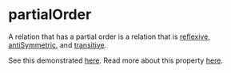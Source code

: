 # partialOrder

A relation that has a partial order is a relation that is [reflexive](https://github.com/conjure-cp/conjure/blob/main/docs/bits/attribute/L_reflexive.md), [antiSymmetric](https://github.com/conjure-cp/conjure/blob/main/docs/bits/attribute/L_antiSymmetric.md), and [transitive](https://github.com/conjure-cp/conjure/blob/main/docs/bits/attribute/L_transitive.md).

See this demonstrated [here](https://github.com/conjure-cp/conjure/blob/main/docs/notebooks/RelationDomains.ipynb).
Read more about this property [here](https://en.wikipedia.org/wiki/Partially_ordered_set).